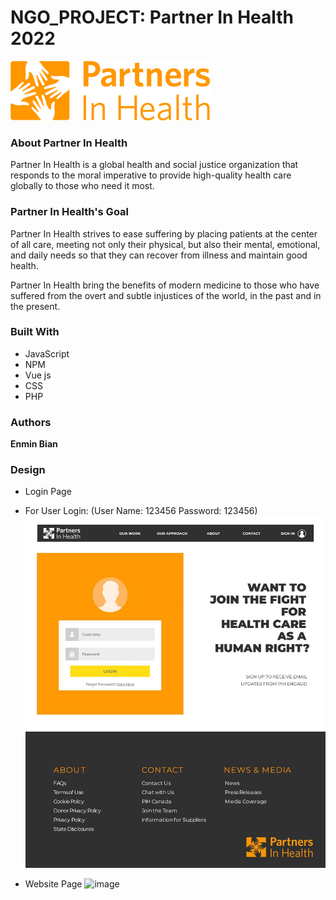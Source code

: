 # NGO_PROJECT: Partner In Health 2022

![image](https://github.com/enminBian/NGO_PROJECT/blob/main/vue/src/assets/images/logo-orange.png)

### About Partner In Health

Partner In Health is a global health and social justice organization that responds to the moral imperative to provide high-quality health care globally to those who need it most.


### Partner In Health's Goal

Partner In Health strives to ease suffering by placing patients at the center of all care, meeting not only their physical, but also their mental, emotional, and daily needs so that they can recover from illness and maintain good health.

Partner In Health bring the benefits of modern medicine to those who have suffered from the overt and subtle injustices of the world, in the past and in the present.

### Built With

- JavaScript
- NPM
- Vue js
- CSS
- PHP

### Authors
**Enmin Bian**

### Design

- Login Page
- For User Login:
(User Name: 123456
Password: 123456)
![image](https://github.com/enminBian/imagesave/blob/main/Login%20Page.jpg)

- Website Page
![image](https://github.com/enminBian/imagesave/blob/main/website%20design.png)
